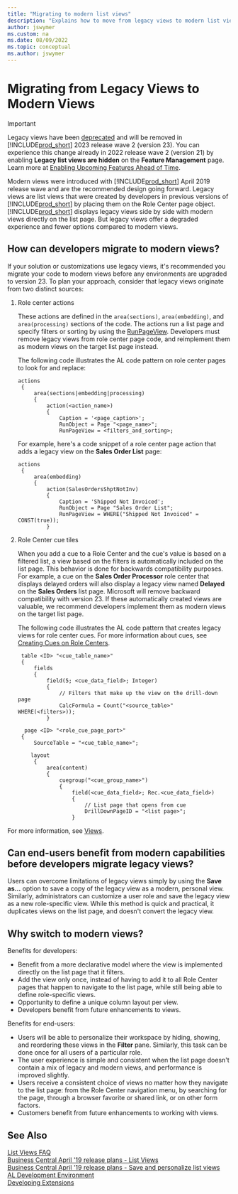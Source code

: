 ```yaml
---
title: "Migrating to modern list views"
description: "Explains how to move from legacy views to modern list views in Business Central."
author: jswymer
ms.custom: na
ms.date: 08/09/2022
ms.topic: conceptual
ms.author: jswymer
---
```


# Migrating from Legacy Views to Modern Views

> [!IMPORTANT]
> Legacy views have been [deprecated](../upgrade/deprecated-features-platform.md#views) and will be removed in [!INCLUDE[prod_short](includes/prod_short.md)] 2023 release wave 2 (version 23). You can experience this change already in 2022 release wave 2 (version 21) by enabling **Legacy list views are hidden** on the **Feature Management** page. Learn more at [Enabling Upcoming Features Ahead of Time](../administration/feature-management.md).  
 
Modern views were introduced with [!INCLUDE[prod_short](includes/prod_short.md)] April 2019 release wave and are the recommended design going forward. Legacy views are list views that were created by developers in previous versions of [!INCLUDE[prod_short](includes/prod_short.md)] by placing them on the Role Center page object. [!INCLUDE[prod_short](includes/prod_short.md)] displays legacy views side by side with modern views directly on the list page. But legacy views offer a degraded experience and fewer options compared to modern views.  
 
## How can developers migrate to modern views? 

If your solution or customizations use legacy views, it's recommended you migrate your code to modern views before any environments are upgraded to version 23. To plan your approach, consider that legacy views originate from two distinct sources: 

1. Role center actions 

   These actions are defined in the `area(sections)`, `area(embedding)`, and `area(processing)` sections of the code. The actions run a list page and specify filters or sorting by using the [RunPageView](/properties/devenv-runpageview-property.md). Developers must remove legacy views from role center page code, and reimplement them as modern views on the target list page instead.

   The following code illustrates the AL code pattern on role center pages to look for and replace:

   ```al
   actions
    {
        area(sections|embedding|processing)
        {
            action(<action_name>)
            {
                Caption = '<page_caption>';                
                RunObject = Page "<page_name>";
                RunPageView = <filters_and_sorting>;

    ```

   For example, here's a code snippet of a role center page action that adds a legacy view on the **Sales Order List** page:

   ```al
   actions
    {
        area(embedding)
        {
            action(SalesOrdersShptNotInv)
            {
                Caption = 'Shipped Not Invoiced';
                RunObject = Page "Sales Order List";
                RunPageView = WHERE("Shipped Not Invoiced" = CONST(true));
            }
   ```

2. Role Center cue tiles 

   When you add a cue to a Role Center and the cue's value is based on a filtered list, a view based on the filters is automatically included on the list page. This behavior is done for backwards compatibility purposes. For example, a cue on the **Sales Order Processor** role center that displays delayed orders will also display a legacy view named **Delayed** on the **Sales Orders** list page. Microsoft will remove backward compatibility with version 23. If these automatically created views are valuable, we recommend developers implement them as modern views on the target list page.

   The following code illustrates the AL code pattern that creates legacy views for role center cues. For more information about cues, see [Creating Cues on Role Centers](devenv-cues-action-tiles.md).

   ```al
    table <ID> "<cue_table_name>"
    {
        fields
        {
            field(5; <cue_data_field>; Integer)
            {
                // Filters that make up the view on the drill-down page
                CalcFormula = Count("<source_table>" WHERE(<filters>));
            }
   ```    

   ```al
     page <ID> "<role_cue_page_part>"
    {
        SourceTable = "<cue_table_name>";
    
       layout
        {
            area(content)
            {
                cuegroup("<cue_group_name>")
                {
                    field(<cue_data_field>; Rec.<cue_data_field>)
                    {
                        // List page that opens from cue
                        DrillDownPageID = "<list page>";
                    }
   ```

   <!-- 
   The following code is a snippet of the AL code that creates the cue and legacy view described above, and illustrates the AL code pattern for role center cues that creates legacy views. For more information about cues, see [Creating Cues on Role Centers](devenv-cues-action-tiles.md).


    ```al
    table 9053 "Sales Cue"
    {
        ...    
        fields
        {
            field(5; Delayed; Integer)
            {
                AccessByPermission = TableData "Sales Shipment Header" = R;
                CalcFormula = Count("Sales Header" WHERE("Document Type" = const(Order),
                                                          Status = const(Released),
                                                          "Completely Shipped" = CONST(false),
                                                          "Shipment Date" = FIELD("Date Filter"),
                                                          "Responsibility Center" = FIELD("Responsibility Center Filter"),
                                                          "Late Order Shipping" = const(true)));
                Caption = 'Delayed';
                Editable = false;
                FieldClass = FlowField;
            }
         ...
    ```
    ```al
    page 9060 "SO Processor Activities"
    {
        Caption = 'Activities';
        PageType = CardPart;
        SourceTable = "Sales Cue";
        ...

        layout
        {
            area(content)
            {
                ...
                cuegroup("Sales Orders Released Not Shipped")
                {
                    ...
                    field(DelayedOrders; DelayedOrders)
                    {
                        Caption = 'Delayed';
                        DrillDownPageID = "Sales Order List";
    
                        trigger OnDrillDown()
                        begin
                            Rec.ShowOrders(Rec.FieldNo(Delayed));
                        end;
                    }
                ...
    ```-->

For more information, see [Views](devenv-views.md).

## Can end-users benefit from modern capabilities before developers migrate legacy views?

Users can overcome limitations of legacy views simply by using the **Save as...** option to save a copy of the legacy view as a modern, personal view. Similarly, administrators can customize a user role and save the legacy view as a new role-specific view. While this method is quick and practical, it duplicates views on the list page, and doesn't convert the legacy view. 

## Why switch to modern views? 

Benefits for developers: 

* Benefit from a more declarative model where the view is implemented directly on the list page that it filters. 
* Add the view only once, instead of having to add it to all Role Center pages that happen to navigate to the list page, while still being able to define role-specific views. 
* Opportunity to define a unique column layout per view. 
* Developers benefit from future enhancements to views. 

Benefits for end-users: 

* Users will be able to personalize their workspace by hiding, showing, and reordering these views in the **Filter** pane. Similarly, this task can be done once for all users of a particular role.  
* The user experience is simple and consistent when the list page doesn't contain a mix of legacy and modern views, and performance is improved slightly. 
* Users receive a consistent choice of views no matter how they navigate to the list page: from the Role Center navigation menu, by searching for the page, through a browser favorite or shared link, or on other form factors.
* Customers benefit from future enhancements to working with views.


## See Also

[List Views FAQ](/dynamics365/business-central/ui-views-faq)  
[Business Central April '19 release plans - List Views](/business-applications-release-notes/April19/dynamics365-business-central/list-views)  
[Business Central April '19 release plans - Save and personalize list views](/business-applications-release-notes/April19/dynamics365-business-central/list-views)  
[AL Development Environment](devenv-reference-overview.md)  
[Developing Extensions](devenv-dev-overview.md)  
